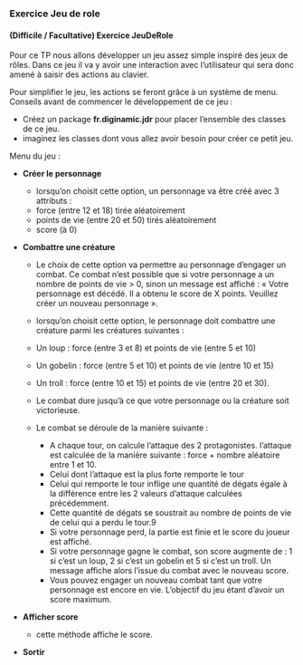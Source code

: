 ### Exercice Jeu de role

#### (Difficile / Facultative) Exercice JeuDeRole

Pour ce TP nous allons développer un jeu assez simple inspiré des jeux de rôles.
Dans ce jeu il va y avoir une interaction avec l’utilisateur qui sera donc amené à saisir des actions au clavier.

Pour simplifier le jeu, les actions se feront grâce à un système de menu.
Conseils avant de commencer le développement de ce jeu : 

  -    Créez un package **fr.diginamic.jdr** pour placer l’ensemble des classes de ce jeu.
  -    imaginez les classes dont vous allez avoir besoin pour créer ce petit jeu.

Menu du jeu :

  - **Créer le personnage**
    - lorsqu’on choisit cette option, un personnage va être créé avec 3 attributs : 
    - force (entre 12 et 18) tirée aléatoirement
    - points de vie (entre 20 et 50) tirés aléatoirement
    - score (à 0)
  
  - **Combattre une créature**
    - Le choix de cette option va permettre au personnage d’engager un combat. Ce combat n’est possible que si votre personnage a un nombre de points de vie > 0, sinon un message est affiché : « Votre personnage est décédé. Il a obtenu le score de X points. Veuillez créer un nouveau personnage ».
    - lorsqu’on  choisit  cette  option,  le  personnage  doit  combattre  une  créature parmi les créatures suivantes :
    -  Un loup : force (entre 3 et 8) et points de vie (entre 5 et 10)
    -  Un gobelin : force (entre 5 et 10) et points de vie (entre 10 et 15)
    -  Un troll : force (entre 10 et 15) et points de vie (entre 20 et 30).
    -  Le combat dure jusqu’à ce que votre personnage ou la créature soit victorieuse.
  
    - Le combat se déroule de la manière suivante :
      - A chaque tour, on calcule l’attaque des 2 protagonistes. l’attaque est calculée de la manière suivante : force + nombre aléatoire entre 1 et 10.
      - Celui dont l’attaque est la plus forte remporte le tour
      - Celui qui remporte le tour inflige une quantité de dégats égale à la différence entre les 2 valeurs d’attaque calculées précédemment.
      - Cette quantité de dégats se soustrait au nombre de points de vie de celui qui a perdu le tour.9
      - Si votre personnage perd, la partie est finie et le score du joueur est affiché.
      - Si votre personnage gagne le combat, son score augmente de : 1 si c’est un loup, 2 si c’est un gobelin et 5 si c’est un troll. Un message affiche alors l’issue du combat avec le nouveau score.
      - Vous  pouvez  engager  un  nouveau  combat  tant  que  votre  personnage  est encore en vie. L’objectif du jeu étant d’avoir un score maximum.
  - **Afficher score**
    - cette méthode affiche le score.
  - **Sortir**